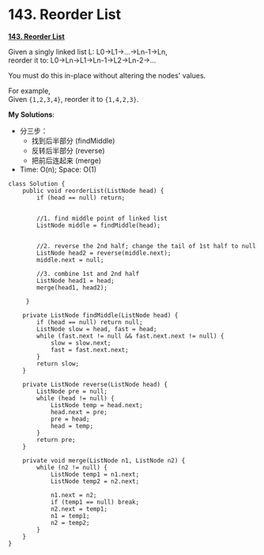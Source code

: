 # 143. Reorder List

[ **143. Reorder List**](https://leetcode.com/problems/reorder-list/description/)

Given a singly linked list L: L0→L1→…→Ln-1→Ln,  
reorder it to: L0→Ln→L1→Ln-1→L2→Ln-2→…

You must do this in-place without altering the nodes' values.

For example,  
Given `{1,2,3,4}`, reorder it to `{1,4,2,3}`.

**My Solutions**:

* 分三步：
  * 找到后半部分 \(findMiddle\)
  * 反转后半部分 \(reverse\)
  * 把前后连起来 \(merge\)
* Time: O\(n\); Space: O\(1\)

```text
class Solution {
    public void reorderList(ListNode head) {
        if (head == null) return;
        
        
        //1. find middle point of linked list
        ListNode middle = findMiddle(head);
        
        
        //2. reverse the 2nd half; change the tail of 1st half to null
        ListNode head2 = reverse(middle.next);
        middle.next = null;
        
        //3. combine 1st and 2nd half
        ListNode head1 = head;
        merge(head1, head2);
        
     }
    
    private ListNode findMiddle(ListNode head) {
        if (head == null) return null;
        ListNode slow = head, fast = head; 
        while (fast.next != null && fast.next.next != null) {
            slow = slow.next;
            fast = fast.next.next;
        }
        return slow;
    }
    
    private ListNode reverse(ListNode head) {
        ListNode pre = null;
        while (head != null) {
            ListNode temp = head.next;
            head.next = pre;
            pre = head;
            head = temp;
        }
        return pre;
    }
    
    private void merge(ListNode n1, ListNode n2) {
        while (n2 != null) {
            ListNode temp1 = n1.next;
            ListNode temp2 = n2.next;
            
            n1.next = n2;
            if (temp1 == null) break;
            n2.next = temp1;
            n1 = temp1;
            n2 = temp2;
        }
    }
}
```



